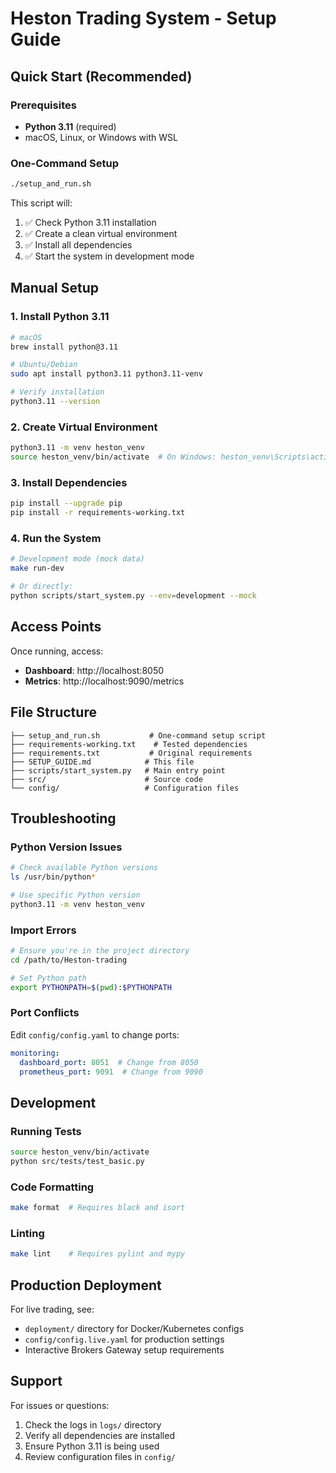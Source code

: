 # Heston Trading System - Setup Guide

## Quick Start (Recommended)

### Prerequisites
- **Python 3.11** (required)
- macOS, Linux, or Windows with WSL

### One-Command Setup
```bash
./setup_and_run.sh
```

This script will:
1. ✅ Check Python 3.11 installation
2. ✅ Create a clean virtual environment
3. ✅ Install all dependencies
4. ✅ Start the system in development mode

## Manual Setup

### 1. Install Python 3.11
```bash
# macOS
brew install python@3.11

# Ubuntu/Debian
sudo apt install python3.11 python3.11-venv

# Verify installation
python3.11 --version
```

### 2. Create Virtual Environment
```bash
python3.11 -m venv heston_venv
source heston_venv/bin/activate  # On Windows: heston_venv\Scripts\activate
```

### 3. Install Dependencies
```bash
pip install --upgrade pip
pip install -r requirements-working.txt
```

### 4. Run the System
```bash
# Development mode (mock data)
make run-dev

# Or directly:
python scripts/start_system.py --env=development --mock
```

## Access Points

Once running, access:
- **Dashboard**: http://localhost:8050
- **Metrics**: http://localhost:9090/metrics

## File Structure

```
├── setup_and_run.sh           # One-command setup script
├── requirements-working.txt    # Tested dependencies
├── requirements.txt           # Original requirements
├── SETUP_GUIDE.md            # This file
├── scripts/start_system.py   # Main entry point
├── src/                      # Source code
└── config/                   # Configuration files
```

## Troubleshooting

### Python Version Issues
```bash
# Check available Python versions
ls /usr/bin/python* 

# Use specific Python version
python3.11 -m venv heston_venv
```

### Import Errors
```bash
# Ensure you're in the project directory
cd /path/to/Heston-trading

# Set Python path
export PYTHONPATH=$(pwd):$PYTHONPATH
```

### Port Conflicts
Edit `config/config.yaml` to change ports:
```yaml
monitoring:
  dashboard_port: 8051  # Change from 8050
  prometheus_port: 9091  # Change from 9090
```

## Development

### Running Tests
```bash
source heston_venv/bin/activate
python src/tests/test_basic.py
```

### Code Formatting
```bash
make format  # Requires black and isort
```

### Linting
```bash
make lint    # Requires pylint and mypy
```

## Production Deployment

For live trading, see:
- `deployment/` directory for Docker/Kubernetes configs
- `config/config.live.yaml` for production settings
- Interactive Brokers Gateway setup requirements

## Support

For issues or questions:
1. Check the logs in `logs/` directory
2. Verify all dependencies are installed
3. Ensure Python 3.11 is being used
4. Review configuration files in `config/`